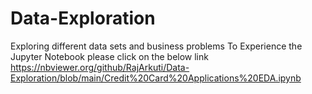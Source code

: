 # Data-Exploration
Exploring different data sets and business problems
To Experience the Jupyter Notebook please click on the below link
https://nbviewer.org/github/RajArkuti/Data-Exploration/blob/main/Credit%20Card%20Applications%20EDA.ipynb
